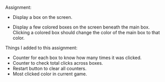 Assignment: 
- Display a box on the screen.

- Display a few colored boxes on the screen beneath the main box. Clicking a colored box should change the color of the main box to that color.


Things I added to this assignment:
- Counter for each box to know how many times it was clicked.
- Counter to check total clicks across boxes.
- Restart button to clear all counters.
- Most clicked color in current game.